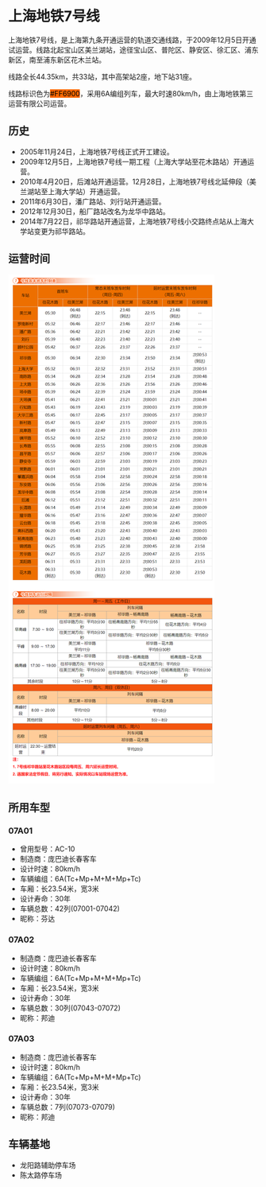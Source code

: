 # 上海地铁7号线

上海地铁7号线，是上海第九条开通运营的轨道交通线路，于2009年12月5日开通试运营。线路北起宝山区美兰湖站，途径宝山区、普陀区、静安区、徐汇区、浦东新区，南至浦东新区花木兰站。

线路全长44.35km，共33站，其中高架站2座，地下站31座。

线路标识色为<span style="color: black;background: #FF6900;">#FF6900</span>，采用6A编组列车，最大时速80km/h，由上海地铁第三运营有限公司运营。

## 历史
* 2005年11月24日，上海地铁7号线正式开工建设。
* 2009年12月5日，上海地铁7号线一期工程（上海大学站至花木路站）开通运营。
* 2010年4月20日，后滩站开通运营。12月28日，上海地铁7号线北延伸段（美兰湖站至上海大学站）开通运营。
* 2011年6月30日，潘广路站、刘行站开通运营。
* 2012年12月30日，船厂路站改名为龙华中路站。
* 2014年7月22日，祁华路站开通运营，上海地铁7号线小交路终点站从上海大学站变更为祁华路站。

## 运营时间
![](./time/7.png)

## 所用车型
### 07A01
* 曾用型号：AC-10
* 制造商：庞巴迪长春客车
* 设计时速：80km/h
* 车辆编组：6A(Tc+Mp+M+M+Mp+Tc)
* 车厢：长23.54米，宽3米
* 设计寿命：30年
* 车辆总数：42列(07001-07042)
* 昵称：芬达
### 07A02
* 制造商：庞巴迪长春客车
* 设计时速：80km/h
* 车辆编组：6A(Tc+Mp+M+M+Mp+Tc)
* 车厢：长23.54米，宽3米
* 设计寿命：30年
* 车辆总数：30列(07043-07072)
* 昵称：邦迪
### 07A03
* 制造商：庞巴迪长春客车
* 设计时速：80km/h
* 车辆编组：6A(Tc+Mp+M+M+Mp+Tc)
* 车厢：长23.54米，宽3米
* 设计寿命：30年
* 车辆总数：7列(07073-07079)
* 昵称：邦迪

## 车辆基地
* 龙阳路辅助停车场
* 陈太路停车场